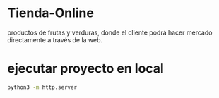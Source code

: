 # Tienda-Online
productos de frutas y verduras, donde el cliente podrá hacer mercado directamente a través de la web.

# ejecutar proyecto en local


``` bash
python3 -m http.server
```
